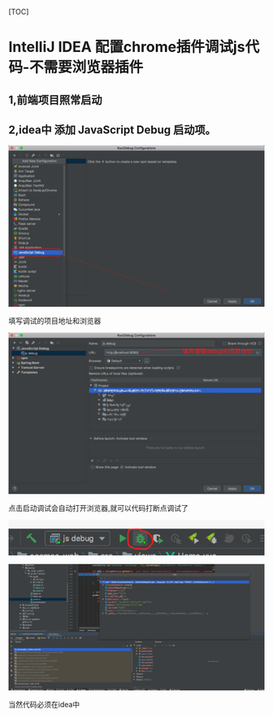 [TOC]



# IntelliJ IDEA 配置chrome插件调试js代码-不需要浏览器插件 

## 1,前端项目照常启动

## 2,idea中 添加 JavaScript Debug 启动项。

![image-20200225130109262](image-202002251308/image-20200225130109262.png)

填写调试的项目地址和浏览器

![image-20200225130500552](image-202002251308/image-20200225130500552.png)

点击启动调试会自动打开浏览器,就可以代码打断点调试了

![image-20200225130600081](image-202002251308/image-20200225130600081.png)

![image-20200225130740286](image-202002251308/image-20200225130740286.png)



当然代码必须在idea中